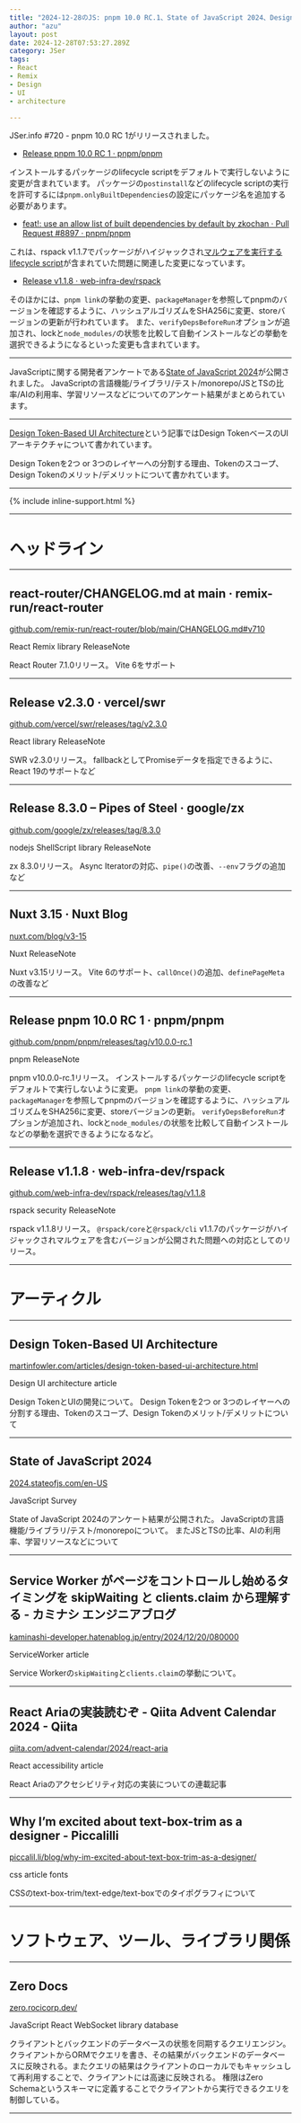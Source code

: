 ```yaml
---
title: "2024-12-28のJS: pnpm 10.0 RC.1、State of JavaScript 2024、Design Token-Based UI Architecture"
author: "azu"
layout: post
date: 2024-12-28T07:53:27.289Z
category: JSer
tags:
- React
- Remix
- Design
- UI
- architecture

---
```


JSer.info #720 - pnpm 10.0 RC 1がリリースされました。

- [Release pnpm 10.0 RC 1 · pnpm/pnpm](https://github.com/pnpm/pnpm/releases/tag/v10.0.0-rc.1)

インストールするパッケージのlifecycle scriptをデフォルトで実行しないように変更が含まれています。
パッケージの`postinstall`などのlifecycle scriptの実行を許可するには`pnpm.onlyBuiltDependencies`の設定にパッケージ名を追加する必要があります。

- [feat!: use an allow list of built dependencies by default by zkochan · Pull Request #8897 · pnpm/pnpm](https://github.com/pnpm/pnpm/pull/8897)

これは、rspack v1.1.7でパッケージがハイジャックされ[マルウェアを実行するlifecycle script](https://socket.dev/npm/package/@rspack/core/files/1.1.7/package.json#L78)が含まれていた問題に関連した変更になっています。

- [Release v1.1.8 · web-infra-dev/rspack](https://github.com/web-infra-dev/rspack/releases/tag/v1.1.8)

そのほかには、`pnpm link`の挙動の変更、`packageManager`を参照してpnpmのバージョンを確認するように、ハッシュアルゴリズムをSHA256に変更、storeバージョンの更新が行われています。
また、`verifyDepsBeforeRun`オプションが追加され、lockと`node_modules/`の状態を比較して自動インストールなどの挙動を選択できるようになるといった変更も含まれています。

----

JavaScriptに関する開発者アンケートである[State of JavaScript 2024](https://2024.stateofjs.com/en-US)が公開されました。
JavaScriptの言語機能/ライブラリ/テスト/monorepo/JSとTSの比率/AIの利用率、学習リソースなどについてのアンケート結果がまとめられています。

----

[Design Token-Based UI Architecture](https://martinfowler.com/articles/design-token-based-ui-architecture.html)という記事ではDesign TokenベースのUIアーキテクチャについて書かれています。

Design Tokenを2つ or 3つのレイヤーへの分割する理由、Tokenのスコープ、Design Tokenのメリット/デメリットについて書かれています。

----

{% include inline-support.html %}

----

<h1 class="site-genre">ヘッドライン</h1>

----

## react-router/CHANGELOG.md at main · remix-run/react-router
[github.com/remix-run/react-router/blob/main/CHANGELOG.md#v710](https://github.com/remix-run/react-router/blob/main/CHANGELOG.md#v710 "react-router/CHANGELOG.md at main · remix-run/react-router")
<p class="jser-tags jser-tag-icon"><span class="jser-tag">React</span> <span class="jser-tag">Remix</span> <span class="jser-tag">library</span> <span class="jser-tag">ReleaseNote</span></p>

React Router 7.1.0リリース。
Vite 6をサポート


----

## Release v2.3.0 · vercel/swr
[github.com/vercel/swr/releases/tag/v2.3.0](https://github.com/vercel/swr/releases/tag/v2.3.0 "Release v2.3.0 · vercel/swr")
<p class="jser-tags jser-tag-icon"><span class="jser-tag">React</span> <span class="jser-tag">library</span> <span class="jser-tag">ReleaseNote</span></p>

SWR v2.3.0リリース。
fallbackとしてPromiseデータを指定できるように、React 19のサポートなど


----

## Release 8.3.0 – Pipes of Steel · google/zx
[github.com/google/zx/releases/tag/8.3.0](https://github.com/google/zx/releases/tag/8.3.0 "Release 8.3.0 – Pipes of Steel · google/zx")
<p class="jser-tags jser-tag-icon"><span class="jser-tag">nodejs</span> <span class="jser-tag">ShellScript</span> <span class="jser-tag">library</span> <span class="jser-tag">ReleaseNote</span></p>

zx 8.3.0リリース。
Async Iteratorの対応、`pipe()`の改善、`--env`フラグの追加など


----

## Nuxt 3.15 · Nuxt Blog
[nuxt.com/blog/v3-15](https://nuxt.com/blog/v3-15 "Nuxt 3.15 · Nuxt Blog")
<p class="jser-tags jser-tag-icon"><span class="jser-tag">Nuxt</span> <span class="jser-tag">ReleaseNote</span></p>

Nuxt v3.15リリース。
Vite 6のサポート、`callOnce()`の追加、`definePageMeta`の改善など


----

## Release pnpm 10.0 RC 1 · pnpm/pnpm
[github.com/pnpm/pnpm/releases/tag/v10.0.0-rc.1](https://github.com/pnpm/pnpm/releases/tag/v10.0.0-rc.1 "Release pnpm 10.0 RC 1 · pnpm/pnpm")
<p class="jser-tags jser-tag-icon"><span class="jser-tag">pnpm</span> <span class="jser-tag">ReleaseNote</span></p>

pnpm v10.0.0-rc.1リリース。
インストールするパッケージのlifecycle scriptをデフォルトで実行しないように変更。
 `pnpm link`の挙動の変更、`packageManager`を参照してpnpmのバージョンを確認するように、ハッシュアルゴリズムをSHA256に変更、storeバージョンの更新。
 `verifyDepsBeforeRun`オプションが追加され、lockと`node_modules/`の状態を比較して自動インストールなどの挙動を選択できるようになるなど。


----

## Release v1.1.8 · web-infra-dev/rspack
[github.com/web-infra-dev/rspack/releases/tag/v1.1.8](https://github.com/web-infra-dev/rspack/releases/tag/v1.1.8 "Release v1.1.8 · web-infra-dev/rspack")
<p class="jser-tags jser-tag-icon"><span class="jser-tag">rspack</span> <span class="jser-tag">security</span> <span class="jser-tag">ReleaseNote</span></p>

rspack v1.1.8リリース。
`@rspack/core`と`@rspack/cli` v1.1.7のパッケージがハイジャックされマルウェアを含むバージョンが公開された問題への対応としてのリリース。


----
<h1 class="site-genre">アーティクル</h1>

----

## Design Token-Based UI Architecture
[martinfowler.com/articles/design-token-based-ui-architecture.html](https://martinfowler.com/articles/design-token-based-ui-architecture.html "Design Token-Based UI Architecture")
<p class="jser-tags jser-tag-icon"><span class="jser-tag">Design</span> <span class="jser-tag">UI</span> <span class="jser-tag">architecture</span> <span class="jser-tag">article</span></p>

Design TokenとUIの開発について。
Design Tokenを2つ or 3つのレイヤーへの分割する理由、Tokenのスコープ、Design Tokenのメリット/デメリットについて


----

## State of JavaScript 2024
[2024.stateofjs.com/en-US](https://2024.stateofjs.com/en-US "State of JavaScript 2024")
<p class="jser-tags jser-tag-icon"><span class="jser-tag">JavaScript</span> <span class="jser-tag">Survey</span></p>

State of JavaScript 2024のアンケート結果が公開された。
JavaScriptの言語機能/ライブラリ/テスト/monorepoについて。
またJSとTSの比率、AIの利用率、学習リソースなどについて


----

## Service Worker がページをコントロールし始めるタイミングを skipWaiting と clients.claim から理解する - カミナシ エンジニアブログ
[kaminashi-developer.hatenablog.jp/entry/2024/12/20/080000](https://kaminashi-developer.hatenablog.jp/entry/2024/12/20/080000 "Service Worker がページをコントロールし始めるタイミングを skipWaiting と clients.claim から理解する - カミナシ エンジニアブログ")
<p class="jser-tags jser-tag-icon"><span class="jser-tag">ServiceWorker</span> <span class="jser-tag">article</span></p>

Service Workerの`skipWaiting`と`clients.claim`の挙動について。


----

## React Ariaの実装読むぞ - Qiita Advent Calendar 2024 - Qiita
[qiita.com/advent-calendar/2024/react-aria](https://qiita.com/advent-calendar/2024/react-aria "React Ariaの実装読むぞ - Qiita Advent Calendar 2024 - Qiita")
<p class="jser-tags jser-tag-icon"><span class="jser-tag">React</span> <span class="jser-tag">accessibility</span> <span class="jser-tag">article</span></p>

React Ariaのアクセシビリティ対応の実装についての連載記事


----

## Why I’m excited about text-box-trim as a designer - Piccalilli
[piccalil.li/blog/why-im-excited-about-text-box-trim-as-a-designer/](https://piccalil.li/blog/why-im-excited-about-text-box-trim-as-a-designer/ "Why I’m excited about text-box-trim as a designer - Piccalilli")
<p class="jser-tags jser-tag-icon"><span class="jser-tag">css </span> <span class="jser-tag">article</span> <span class="jser-tag">fonts</span></p>

CSSのtext-box-trim/text-edge/text-boxでのタイポグラフィについて


----
<h1 class="site-genre">ソフトウェア、ツール、ライブラリ関係</h1>

----

## Zero Docs
[zero.rocicorp.dev/](https://zero.rocicorp.dev/ "Zero Docs")
<p class="jser-tags jser-tag-icon"><span class="jser-tag">JavaScript</span> <span class="jser-tag">React</span> <span class="jser-tag">WebSocket</span> <span class="jser-tag">library</span> <span class="jser-tag">database</span></p>

クライアントとバックエンドのデータベースの状態を同期するクエリエンジン。
クライアントからORMでクエリを書き、その結果がバックエンドのデータベースに反映される。またクエリの結果はクライアントのローカルでもキャッシュして再利用することで、クライアントには高速に反映される。
権限はZero Schemaというスキーマに定義することでクライアントから実行できるクエリを制御している。


----

